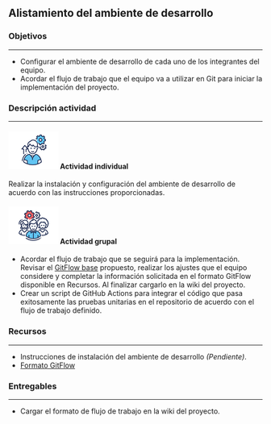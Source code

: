 ## Alistamiento del ambiente de desarrollo

### Objetivos

---
* Configurar el ambiente de desarrollo de cada uno de los integrantes del equipo.
* Acordar el flujo de trabajo que el equipo va a utilizar en Git para iniciar la implementación del proyecto.

### Descripción actividad

---
#### ![](./../../../assets/images/individuo.png) Actividad individual

Realizar la instalación y configuración del ambiente de desarrollo de acuerdo con las instrucciones proporcionadas.

#### ![](./../../../assets/images/grupo.png) Actividad grupal

* Acordar el flujo de trabajo que se seguirá para la implementación. Revisar el [GitFlow base](../semana3/s3_gitflow) propuesto, realizar los ajustes que el equipo considere y completar la información solicitada en el formato GitFlow disponible en Recursos. Al finalizar cargarlo en la wiki del proyecto.
* Crear un script de GitHub Actions para integrar el código que pasa exitosamente las pruebas unitarias en el repositorio de acuerdo con el flujo de trabajo definido.


### Recursos 

---
* Instrucciones de instalación del ambiente de desarrollo *(Pendiente)*.
* [Formato GitFlow](https://www.coursera.org/learn/procesos-de-desarrollo-agil/resources/SJjwI)

### Entregables 

---
* Cargar el formato de flujo de trabajo en la wiki del proyecto.
